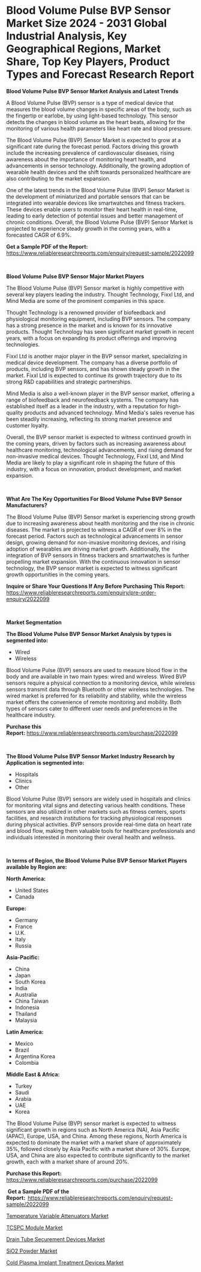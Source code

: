 <p><h1>Blood Volume Pulse BVP Sensor Market Size 2024 - 2031 Global Industrial Analysis, Key Geographical Regions, Market Share, Top Key Players, Product Types and Forecast Research Report</h1></p><p><strong>Blood Volume Pulse BVP Sensor Market Analysis and Latest Trends</strong></p>
<p><p>A Blood Volume Pulse (BVP) sensor is a type of medical device that measures the blood volume changes in specific areas of the body, such as the fingertip or earlobe, by using light-based technology. This sensor detects the changes in blood volume as the heart beats, allowing for the monitoring of various health parameters like heart rate and blood pressure.</p><p>The Blood Volume Pulse (BVP) Sensor Market is expected to grow at a significant rate during the forecast period. Factors driving this growth include the increasing prevalence of cardiovascular diseases, rising awareness about the importance of monitoring heart health, and advancements in sensor technology. Additionally, the growing adoption of wearable health devices and the shift towards personalized healthcare are also contributing to the market expansion.</p><p>One of the latest trends in the Blood Volume Pulse (BVP) Sensor Market is the development of miniaturized and portable sensors that can be integrated into wearable devices like smartwatches and fitness trackers. These devices enable users to monitor their heart health in real-time, leading to early detection of potential issues and better management of chronic conditions. Overall, the Blood Volume Pulse (BVP) Sensor Market is projected to experience steady growth in the coming years, with a forecasted CAGR of 6.9%.</p></p>
<p><strong>Get a Sample PDF of the Report:&nbsp;</strong> <a href="https://www.reliableresearchreports.com/enquiry/request-sample/2022099">https://www.reliableresearchreports.com/enquiry/request-sample/2022099</a></p>
<p>&nbsp;</p>
<p><strong>Blood Volume Pulse BVP Sensor Major Market Players</strong></p>
<p><p>The Blood Volume Pulse (BVP) Sensor market is highly competitive with several key players leading the industry. Thought Technology, Fixxl Ltd, and Mind Media are some of the prominent companies in this space.</p><p>Thought Technology is a renowned provider of biofeedback and physiological monitoring equipment, including BVP sensors. The company has a strong presence in the market and is known for its innovative products. Thought Technology has seen significant market growth in recent years, with a focus on expanding its product offerings and improving technologies.</p><p>Fixxl Ltd is another major player in the BVP sensor market, specializing in medical device development. The company has a diverse portfolio of products, including BVP sensors, and has shown steady growth in the market. Fixxl Ltd is expected to continue its growth trajectory due to its strong R&D capabilities and strategic partnerships.</p><p>Mind Media is also a well-known player in the BVP sensor market, offering a range of biofeedback and neurofeedback systems. The company has established itself as a leader in the industry, with a reputation for high-quality products and advanced technology. Mind Media's sales revenue has been steadily increasing, reflecting its strong market presence and customer loyalty.</p><p>Overall, the BVP sensor market is expected to witness continued growth in the coming years, driven by factors such as increasing awareness about healthcare monitoring, technological advancements, and rising demand for non-invasive medical devices. Thought Technology, Fixxl Ltd, and Mind Media are likely to play a significant role in shaping the future of this industry, with a focus on innovation, product development, and market expansion.</p></p>
<p>&nbsp;</p>
<p><strong>What Are The Key Opportunities For Blood Volume Pulse BVP Sensor Manufacturers?</strong></p>
<p><p>The Blood Volume Pulse (BVP) Sensor market is experiencing strong growth due to increasing awareness about health monitoring and the rise in chronic diseases. The market is projected to witness a CAGR of over 8% in the forecast period. Factors such as technological advancements in sensor design, growing demand for non-invasive monitoring devices, and rising adoption of wearables are driving market growth. Additionally, the integration of BVP sensors in fitness trackers and smartwatches is further propelling market expansion. With the continuous innovation in sensor technology, the BVP sensor market is expected to witness significant growth opportunities in the coming years.</p></p>
<p><strong>Inquire or Share Your Questions If Any Before Purchasing This Report:</strong> <a href="https://www.reliableresearchreports.com/enquiry/pre-order-enquiry/2022099">https://www.reliableresearchreports.com/enquiry/pre-order-enquiry/2022099</a></p>
<p>&nbsp;</p>
<p><strong>Market Segmentation</strong></p>
<p><strong>The Blood Volume Pulse BVP Sensor Market Analysis by types is segmented into:</strong></p>
<p><ul><li>Wired</li><li>Wireless</li></ul></p>
<p><p>Blood Volume Pulse (BVP) sensors are used to measure blood flow in the body and are available in two main types: wired and wireless. Wired BVP sensors require a physical connection to a monitoring device, while wireless sensors transmit data through Bluetooth or other wireless technologies. The wired market is preferred for its reliability and stability, while the wireless market offers the convenience of remote monitoring and mobility. Both types of sensors cater to different user needs and preferences in the healthcare industry.</p></p>
<p><strong>Purchase this Report:&nbsp;</strong><a href="https://www.reliableresearchreports.com/purchase/2022099">https://www.reliableresearchreports.com/purchase/2022099</a></p>
<p>&nbsp;</p>
<p><strong>The Blood Volume Pulse BVP Sensor Market Industry Research by Application is segmented into:</strong></p>
<p><ul><li>Hospitals</li><li>Clinics</li><li>Other</li></ul></p>
<p><p>Blood Volume Pulse (BVP) sensors are widely used in hospitals and clinics for monitoring vital signs and detecting various health conditions. These sensors are also utilized in other markets such as fitness centers, sports facilities, and research institutions for tracking physiological responses during physical activities. BVP sensors provide real-time data on heart rate and blood flow, making them valuable tools for healthcare professionals and individuals interested in monitoring their overall health and wellness.</p></p>
<p>&nbsp;</p>
<p><strong>In terms of Region, the Blood Volume Pulse BVP Sensor Market Players available by Region are:</strong></p>
<p>
    <p> <strong> North America: </strong>
        <ul>
            <li>United States</li>
            <li>Canada</li>
        </ul>
        </p> 
    <p> <strong> Europe: </strong>
        <ul>
            <li>Germany</li>
            <li>France</li>
            <li>U.K.</li>
            <li>Italy</li>
            <li>Russia</li>
        </ul>
        </p> 
    <p> <strong> Asia-Pacific: </strong>
        <ul>
            <li>China</li>
            <li>Japan</li>
            <li>South Korea</li>
            <li>India</li>
            <li>Australia</li>
            <li>China Taiwan</li>
            <li>Indonesia</li>
            <li>Thailand</li>
            <li>Malaysia</li>
        </ul>
        </p> 
    <p> <strong> Latin America: </strong>
        <ul>
            <li>Mexico</li>
            <li>Brazil</li>
            <li>Argentina Korea</li>
            <li>Colombia</li>
        </ul>
        </p> 
    <p> <strong> Middle East & Africa: </strong>
        <ul>
            <li>Turkey</li>
            <li>Saudi</li>
            <li>Arabia</li>
            <li>UAE</li>
            <li>Korea</li>
        </ul>
    </p>
    </p>
<p><p>The Blood Volume Pulse (BVP) sensor market is expected to witness significant growth in regions such as North America (NA), Asia Pacific (APAC), Europe, USA, and China. Among these regions, North America is expected to dominate the market with a market share of approximately 35%, followed closely by Asia Pacific with a market share of 30%. Europe, USA, and China are also expected to contribute significantly to the market growth, each with a market share of around 20%.</p></p>
<p><strong>Purchase this Report: </strong><a href="https://www.reliableresearchreports.com/purchase/2022099">https://www.reliableresearchreports.com/purchase/2022099</a></p>
<p>&nbsp;<strong>Get a Sample PDF of the Report:&nbsp;&nbsp;</strong><a href="https://www.reliableresearchreports.com/enquiry/request-sample/2022099">https://www.reliableresearchreports.com/enquiry/request-sample/2022099</a></p>
<p><strong></strong></p>
<p><p><a href="https://view.publitas.com/reportprime-1/temperature-variable-attenuators-market-provides-a-comprehensive-analysis-including-a-macro-overview-of-the-market-as-well-as-micro-details-such-as-market-size-and-competitive-landscape/">Temperature Variable Attenuators Market</a></p><p><a href="https://view.publitas.com/reportprime-1/tcspc-module-market-size-market-share-and-global-market-analysis-report-2024-2031/">TCSPC Module Market</a></p><p><a href="https://github.com/gdfhhhj/Market-Research-Report-List-3/blob/main/drain-tube-securement-devices-market.md">Drain Tube Securement Devices Market</a></p><p><a href="https://natural-crush-b99.notion.site/SiO2-Powder-Market-Research-Report-Provides-thorough-Industry-Overview-which-offers-an-In-Depth-Ana-aa4888ec2fb34db487d7241d8f38fb2a">SiO2 Powder Market</a></p><p><a href="https://github.com/RichRobinson5/Market-Research-Report-List-4/blob/main/cold-plasma-implant-treatment-devices-market.md">Cold Plasma Implant Treatment Devices Market</a></p></p>
